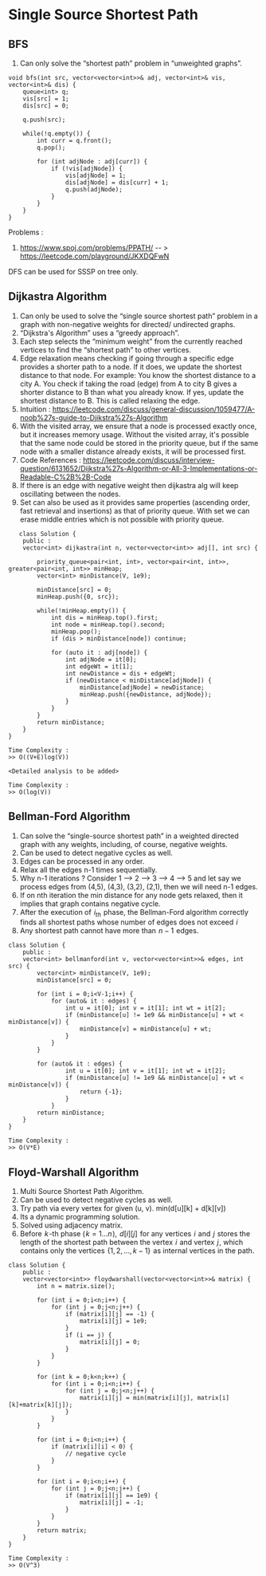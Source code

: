 # Single Source Shortest Path

## BFS

1. Can only solve the “shortest path” problem in “unweighted graphs”.

```
void bfs(int src, vector<vector<int>>& adj, vector<int>& vis, vector<int>& dis) {
    queue<int> q;
    vis[src] = 1;
    dis[src] = 0;
    
    q.push(src);
    
    while(!q.empty()) {
        int curr = q.front();
        q.pop();
        
        for (int adjNode : adj[curr]) {
            if (!vis[adjNode]) {
                vis[adjNode] = 1;
                dis[adjNode] = dis[curr] + 1;
                q.push(adjNode);
            }
        }
    }
}

```

Problems : 

1. https://www.spoj.com/problems/PPATH/ -- > https://leetcode.com/playground/JKXDQFwN


DFS can be used for SSSP on tree only. 

## Dijkastra Algorithm

1. Can only be used to solve the “single source shortest path” problem in a graph with non-negative weights for directed/ undirected graphs.
2. “Dijkstra's Algorithm” uses a “greedy approach”.
3. Each step selects the “minimum weight” from the currently reached vertices to find the “shortest path” to other vertices.
4. Edge relaxation means checking if going through a specific edge provides a shorter path to a node. If it does, we update the shortest distance to that node. For example: You know the shortest distance to a city A. You check if taking the road (edge) from A to city B gives a shorter distance to B than what you already know. If yes, update the shortest distance to B. This is called relaxing the edge.
5. Intuition : https://leetcode.com/discuss/general-discussion/1059477/A-noob%27s-guide-to-Djikstra%27s-Algorithm
6. With the visited array, we ensure that a node is processed exactly once, but it increases memory usage. Without the visited array, it's possible that the same node could be stored in the priority queue, but if the same node with a smaller distance already exists, it will be processed first.
7. Code References : https://leetcode.com/discuss/interview-question/6131652/Dijkstra%27s-Algorithm-or-All-3-Implementations-or-Readable-C%2B%2B-Code
8. If there is an edge with negative weight then dijkastra alg will keep oscillating between the nodes.
9. Set can also be used as it provides same properties (ascending order, fast retrieval and insertions) as that of priority queue. With set we can erase middle entries which is not possible with priority queue. 

```
   class Solution {
    public : 
    vector<int> dijkastra(int n, vector<vector<int>> adj[], int src) {
        
        priority_queue<pair<int, int>, vector<pair<int, int>>, greater<pair<int, int>> minHeap;
        vector<int> minDistance(V, 1e9);
        
        minDistance[src] = 0;
        minHeap.push({0, src});
        
        while(!minHeap.empty()) {
            int dis = minHeap.top().first;
            int node = minHeap.top().second;
            minHeap.pop();
            if (dis > minDistance[node]) continue;
            
            for (auto it : adj[node]) {
                int adjNode = it[0];
                int edgeWt = it[1];
                int newDistance = dis + edgeWt;
                if (newDistance < minDistance[adjNode]) {
                    minDistance[adjNode] = newDistance;
                    minHeap.push({newDistance, adjNode});
                }
            }
        }
        return minDistance;
    }
}

Time Complexity :
>> O((V+E)log(V))

<Detailed analysis to be added>

Time Complexity :
>> O(log(V))

```

## Bellman-Ford Algorithm

1. Can solve the “single-source shortest path” in a weighted directed graph with any weights, including, of course, negative weights.
2. Can be used to detect negative cycles as well.
3. Edges can be processed in any order.
4. Relax all the edges n-1 times sequentially.
5. Why n-1 iterations ? Consider 1 --> 2 --> 3 --> 4 --> 5 and let say we process edges from (4,5), (4,3), (3,2), (2,1), then we will need n-1 edges.
6. If on nth iteration the min distance for any node gets relaxed, then it implies that graph contains negative cycle.
7. After the execution of  $i_{th}$  phase, the Bellman-Ford algorithm correctly finds all shortest paths whose number of edges does not exceed  $i$
8. Any shortest path cannot have more than  $n - 1$  edges.

```
class Solution {
    public :
    vector<int> bellmanford(int v, vector<vector<int>>& edges, int src) {
        vector<int> minDistance(V, 1e9);
        minDistance[src] = 0;
        
        for (int i = 0;i<V-1;i++) {
            for (auto& it : edges) {
                int u = it[0]; int v = it[1]; int wt = it[2];
                if (minDistance[u] != 1e9 && minDistance[u] + wt < minDistance[v]) {
                    minDistance[v] = minDistance[u] + wt;
                }
            }
        }
        
        for (auto& it : edges) {
                int u = it[0]; int v = it[1]; int wt = it[2];
                if (minDistance[u] != 1e9 && minDistance[u] + wt < minDistance[v]) {
                    return {-1};
                }
            }
        return minDistance;
    }
}

Time Complexity :
>> O(V*E)

```

## Floyd-Warshall Algorithm

1. Multi Source Shortest Path Algorithm.
2. Can be used to detect negative cycles as well.
3. Try path via every vertex for given (u, v). min(d[u][k] + d[k][v])
4. Its a dynamic programming solution.
5. Solved using adjacency matrix.
6. Before  $k$ -th phase ( $k = 1 \dots n$ ),  $d[i][j]$  for any vertices  $i$  and  $j$  stores the length of the shortest path between the vertex  $i$  and vertex  $j$ , which contains only the vertices  $\{1, 2, ..., k-1\}$  as internal vertices in the path.

```
class Solution {  
    public :
    vector<vector<int>> floydwarshall(vector<vector<int>>& matrix) {
        int n = matrix.size();
        
        for (int i = 0;i<n;i++) {
            for (int j = 0;j<n;j++) {
                if (matrix[i][j] == -1) {
                    matrix[i][j] = 1e9;
                }
                if (i == j) {
                    matrix[i][j] = 0;
                }
            }
        }
        
        for (int k = 0;k<n;k++) {
            for (int i = 0;i<n;i++) {
                for (int j = 0;j<n;j++) {
                    matrix[i][j] = min(matrix[i][j], matrix[i][k]+matrix[k][j]);
                }
            }
        }
        
        for (int i = 0;i<n;i++) {
            if (matrix[i][i] < 0) {
                // negative cycle
            }
        }
        
        for (int i = 0;i<n;i++) {
            for (int j = 0;j<n;j++) {
                if (matrix[i][j] == 1e9) {
                    matrix[i][j] = -1;
                }
            }
        }
        return matrix;
    }
}

Time Complexity :
>> O(V^3)

```
